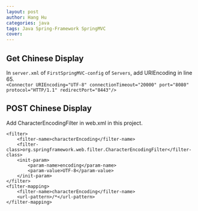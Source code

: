 ```yaml
---
layout: post
author: Hang Hu
categories: java
tags: Java Spring-Framework SpringMVC 
cover: 
---
```

## Get Chinese Display

In `server.xml` of `FirstSpringMVC-config` of `Servers`, add URIEncoding in line 65.  
`
<Connector URIEncoding="UTF-8" connectionTimeout="20000" port="8080" protocol="HTTP/1.1" redirectPort="8443"/>
`
## POST Chinese Display

Add CharacterEncodingFilter in web.xml in this project.
```
<filter>
	<filter-name>characterEncoding</filter-name>
	<filter-class>org.springframework.web.filter.CharacterEncodingFilter</filter-class>
	<init-param>
		<param-name>encoding</param-name>
		<param-value>UTF-8</param-value>
	</init-param>
</filter>
<filter-mapping>
	<filter-name>characterEncoding</filter-name>
	<url-pattern>/*</url-pattern>
</filter-mapping>
```
